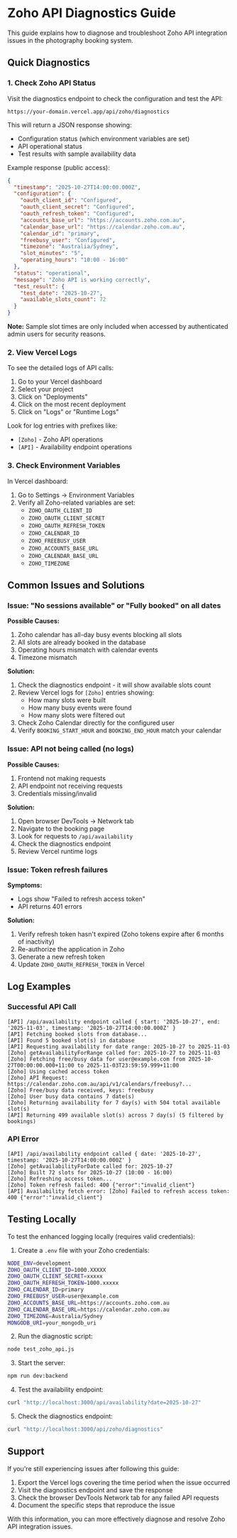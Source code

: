 # Zoho API Diagnostics Guide

This guide explains how to diagnose and troubleshoot Zoho API integration issues in the photography booking system.

## Quick Diagnostics

### 1. Check Zoho API Status

Visit the diagnostics endpoint to check the configuration and test the API:

```
https://your-domain.vercel.app/api/zoho/diagnostics
```

This will return a JSON response showing:
- Configuration status (which environment variables are set)
- API operational status
- Test results with sample availability data

Example response (public access):
```json
{
  "timestamp": "2025-10-27T14:00:00.000Z",
  "configuration": {
    "oauth_client_id": "Configured",
    "oauth_client_secret": "Configured",
    "oauth_refresh_token": "Configured",
    "accounts_base_url": "https://accounts.zoho.com.au",
    "calendar_base_url": "https://calendar.zoho.com.au",
    "calendar_id": "primary",
    "freebusy_user": "Configured",
    "timezone": "Australia/Sydney",
    "slot_minutes": "5",
    "operating_hours": "10:00 - 16:00"
  },
  "status": "operational",
  "message": "Zoho API is working correctly",
  "test_result": {
    "test_date": "2025-10-27",
    "available_slots_count": 72
  }
}
```

**Note:** Sample slot times are only included when accessed by authenticated admin users for security reasons.

### 2. View Vercel Logs

To see the detailed logs of API calls:

1. Go to your Vercel dashboard
2. Select your project
3. Click on "Deployments"
4. Click on the most recent deployment
5. Click on "Logs" or "Runtime Logs"

Look for log entries with prefixes like:
- `[Zoho]` - Zoho API operations
- `[API]` - Availability endpoint operations

### 3. Check Environment Variables

In Vercel dashboard:
1. Go to Settings → Environment Variables
2. Verify all Zoho-related variables are set:
   - `ZOHO_OAUTH_CLIENT_ID`
   - `ZOHO_OAUTH_CLIENT_SECRET`
   - `ZOHO_OAUTH_REFRESH_TOKEN`
   - `ZOHO_CALENDAR_ID`
   - `ZOHO_FREEBUSY_USER`
   - `ZOHO_ACCOUNTS_BASE_URL`
   - `ZOHO_CALENDAR_BASE_URL`
   - `ZOHO_TIMEZONE`

## Common Issues and Solutions

### Issue: "No sessions available" or "Fully booked" on all dates

**Possible Causes:**
1. Zoho calendar has all-day busy events blocking all slots
2. All slots are already booked in the database
3. Operating hours mismatch with calendar events
4. Timezone mismatch

**Solution:**
1. Check the diagnostics endpoint - it will show available slots count
2. Review Vercel logs for `[Zoho]` entries showing:
   - How many slots were built
   - How many busy events were found
   - How many slots were filtered out
3. Check Zoho Calendar directly for the configured user
4. Verify `BOOKING_START_HOUR` and `BOOKING_END_HOUR` match your calendar

### Issue: API not being called (no logs)

**Possible Causes:**
1. Frontend not making requests
2. API endpoint not receiving requests
3. Credentials missing/invalid

**Solution:**
1. Open browser DevTools → Network tab
2. Navigate to the booking page
3. Look for requests to `/api/availability`
4. Check the diagnostics endpoint
5. Review Vercel runtime logs

### Issue: Token refresh failures

**Symptoms:**
- Logs show "Failed to refresh access token"
- API returns 401 errors

**Solution:**
1. Verify refresh token hasn't expired (Zoho tokens expire after 6 months of inactivity)
2. Re-authorize the application in Zoho
3. Generate a new refresh token
4. Update `ZOHO_OAUTH_REFRESH_TOKEN` in Vercel

## Log Examples

### Successful API Call
```
[API] /api/availability endpoint called { start: '2025-10-27', end: '2025-11-03', timestamp: '2025-10-27T14:00:00.000Z' }
[API] Fetching booked slots from database...
[API] Found 5 booked slot(s) in database
[API] Requesting availability for date range: 2025-10-27 to 2025-11-03
[Zoho] getAvailabilityForRange called for: 2025-10-27 to 2025-11-03
[Zoho] Fetching free/busy data for user@example.com from 2025-10-27T00:00:00.000+11:00 to 2025-11-03T23:59:59.999+11:00
[Zoho] Using cached access token
[Zoho] API Request: https://calendar.zoho.com.au/api/v1/calendars/freebusy?...
[Zoho] Free/busy data received, keys: freebusy
[Zoho] User busy data contains 7 date(s)
[Zoho] Returning availability for 7 day(s) with 504 total available slot(s)
[API] Returning 499 available slot(s) across 7 day(s) (5 filtered by bookings)
```

### API Error
```
[API] /api/availability endpoint called { date: '2025-10-27', timestamp: '2025-10-27T14:00:00.000Z' }
[Zoho] getAvailabilityForDate called for: 2025-10-27
[Zoho] Built 72 slots for 2025-10-27 (10:00 - 16:00)
[Zoho] Refreshing access token...
[Zoho] Token refresh failed: 400 {"error":"invalid_client"}
[API] Availability fetch error: [Zoho] Failed to refresh access token: 400 {"error":"invalid_client"}
```

## Testing Locally

To test the enhanced logging locally (requires valid credentials):

1. Create a `.env` file with your Zoho credentials:
```bash
NODE_ENV=development
ZOHO_OAUTH_CLIENT_ID=1000.XXXXX
ZOHO_OAUTH_CLIENT_SECRET=xxxxx
ZOHO_OAUTH_REFRESH_TOKEN=1000.xxxxx
ZOHO_CALENDAR_ID=primary
ZOHO_FREEBUSY_USER=user@example.com
ZOHO_ACCOUNTS_BASE_URL=https://accounts.zoho.com.au
ZOHO_CALENDAR_BASE_URL=https://calendar.zoho.com.au
ZOHO_TIMEZONE=Australia/Sydney
MONGODB_URI=your_mongodb_uri
```

2. Run the diagnostic script:
```bash
node test_zoho_api.js
```

3. Start the server:
```bash
npm run dev:backend
```

4. Test the availability endpoint:
```bash
curl "http://localhost:3000/api/availability?date=2025-10-27"
```

5. Check the diagnostics endpoint:
```bash
curl "http://localhost:3000/api/zoho/diagnostics"
```

## Support

If you're still experiencing issues after following this guide:

1. Export the Vercel logs covering the time period when the issue occurred
2. Visit the diagnostics endpoint and save the response
3. Check the browser DevTools Network tab for any failed API requests
4. Document the specific steps that reproduce the issue

With this information, you can more effectively diagnose and resolve Zoho API integration issues.
